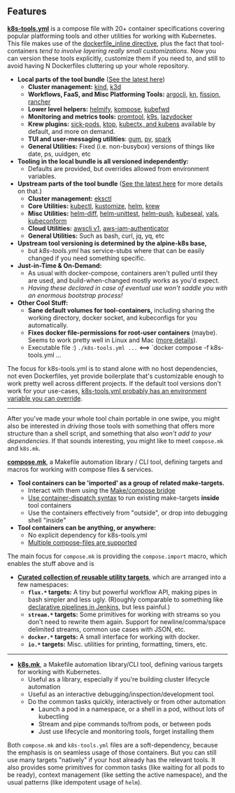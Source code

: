 
## Features

**[k8s-tools.yml](k8s-tools.yml)** is a compose file with 20+ container specifications covering popular platforming tools and other utilities for working with Kubernetes.  This file makes use of the [dockerfile_inline directive](https://docs.docker.com/compose/compose-file/build/#dockerfile_inline), plus the fact that tool-containers  *tend to involve layering really small customizations*.  Now you can version these tools explicitly, customize them if you need to, and still to avoid having N Dockerfiles cluttering up your whole repository.

* **Local parts of the tool bundle** ([See the latest here](k8s-tools.yml))
  * **Cluster management:** [kind](https://github.com/kubernetes-sigs/kind), [k3d](https://k3d.io/)
  * **Workflows, FaaS, and Misc Platforming Tools:** [argocli](https://argo-workflows.readthedocs.io/en/latest/walk-through/argo-cli/), [kn](https://knative.dev/docs/client/install-kn/), [fission](https://fission.io/docs/installation/), [rancher](https://github.com/rancher/cli)
  * **Lower level helpers:** [helmify](https://github.com/arttor/helmify), [kompose](https://kompose.io/), [kubefwd](https://github.com/txn2/kubefwd)
  * **Monitoring and metrics tools:** [promtool](https://prometheus.io/docs/prometheus/latest/command-line/promtool/), [k9s](https://k9scli.io/), [lazydocker](https://github.com/jesseduffield/lazydocker)
  * **Krew plugins:** [sick-pods](https://github.com/alecjacobs5401/kubectl-sick-pods), [ktop](https://github.com/vladimirvivien/ktop), [kubectx, and kubens](https://github.com/ahmetb/kubectx) available by default, and more on demand.
  * **TUI and user-messaging utilities**: [gum](https://github.com/charmbracelet/gum), [pv](https://www.ivarch.com/programs/pv.shtml), [spark](https://raw.githubusercontent.com/holman/spark/)
  * **General Utilities:** Fixed (i.e. non-busybox) versions of things like date, ps, uuidgen, etc
* **Tooling in the local bundle is all versioned independently:** 
  * Defaults are provided, but overrides allowed from environment variables.
* **Upstream parts of the tool bundle** ([See the latest here](https://github.com/alpine-docker/k8s/blob/master/README.md#installed-tools) for more details on that.)
  * **Cluster management:** [eksctl](https://github.com/weaveworks/eksctl)
  * **Core Utilities:** [kubectl](https://kubernetes.io/docs/tasks/tools/install-kubectl/), [kustomize](https://github.com/kubernetes-sigs/kustomize), [helm](https://github.com/helm/helm), [krew](https://github.com/kubernetes-sigs/krew)
  * **Misc Utilities:** [helm-diff](https://github.com/databus23/helm-diff), [helm-unittest](https://github.com/helm-unittest/helm-unittest), [helm-push](https://github.com/chartmuseum/helm-push), [kubeseal](https://github.com/bitnami-labs/sealed-secrets), [vals](https://github.com/helmfile/vals), [kubeconform](https://github.com/yannh/kubeconform)
  * **Cloud Utilities:** [awscli v1](https://github.com/aws/aws-cli), [aws-iam-authenticator](https://github.com/kubernetes-sigs/aws-iam-authenticator)
  * **General Utilities:** Such as bash, curl, jq, yq, etc
* **Upstream tool versioning is determined by the alpine-k8s base,** 
  * but *k8s-tools.yml* has service-stubs where that can be easily changed if you need something specific.
* **Just-in-Time & On-Demand:** 
  * As usual with docker-compose, containers aren't pulled until they are used, and build-when-changed mostly works as you'd expect.
  * *Having these declared in case of eventual use won't saddle you with an enormous bootstrap process!*
* **Other Cool Stuff:** 
  * **Sane default volumes for tool-containers,** including sharing the working directory, docker socket, and kubeconfigs for you automatically.  
  * **Fixes docker file-permissions for root-user containers** (maybe).  Seems to work pretty well in Linux and Mac ([more details](#docker-and-file-permissions)).
  * Executable file :) `./k8s-tools.yml ...`  <==> `docker compose -f k8s-tools.yml ...

The focus for k8s-tools.yml is to stand alone with no host dependencies, not even Dockerfiles, yet provide boilerplate that's customizable enough to work pretty well across different projects.  If the default tool versions don't work for your use-cases, [k8s-tools.yml probably has an environment variable you can override](#environment-variables).

------

After you've made your whole tool chain portable in one swipe, you might also be interested in *driving* those tools with something that offers more structure than a shell script, and something that also *won't add to your dependencies*.  If that sounds interesting, you might like to meet `compose.mk` and `k8s.mk`.

**[compose.mk](#composemk)**, a Makefile automation library / CLI tool, defining targets and macros for working with compose files & services.

* **Tool containers can be 'imported' as a group of related make-targets.**
  * Interact with them using the [Make/compose bridge](#makecompose-bridge)
  * [Use container-dispatch syntax](#container-dispatch) to run existing make-targets **inside** tool containers
  * Use the containers effectively from "outside", or drop into debugging shell "inside"
* **Tool containers can be anything, or anywhere:** 
    * No explicit dependency for k8s-tools.yml
    * [Multiple compose-files are supported](#) 
  
The main focus for `compose.mk` is providing the `compose.import` macro, which enables the stuff above and is 

  * **[Curated collection of reusable utility targets](#composemk-api)**, which are arranged into a few namespaces:
    * **`flux.*` targets:** A tiny but powerful workflow API, making pipes in bash simpler and less ugly.  (R)oughly comparable to something like [declarative pipelines in Jenkins](https://www.jenkins.io/doc/book/pipeline/syntax/), but less painful.)
    * **`stream.*` targets:** Some primitives for working with streams so you don't need to rewrite them again.  Support for newline/comma/space delimited streams, common use cases with JSON, etc.
    * **`docker.*` targets:** A small interface for working with docker.  
    * **`io.*` targets:** Misc. utilities for printing, formatting, timers, etc.

---

* **[k8s.mk](#k8smk)**, a Makefile automation library/CLI tool, defining various targets for working with Kubernetes.
  * Useful as a library, especially if you're building cluster lifecycle automation
  * Useful as an interactive debugging/inspection/development tool.
  * Do the common tasks quickly, interactively or from other automation
    * Launch a pod in a namespace, or a shell in a pod, without lots of kubectling
    * Stream and pipe commands to/from pods, or between pods
    * Just use lifecycle and monitoring tools, forget installing them

Both `compose.mk` and `k8s-tools.yml` files are a soft-dependency, because the emphasis is on seamless usage of those containers.  But you can still use many targets "natively" if your host already has the relevant tools.  It also provides some primitives for common tasks (like waiting for all pods to be ready), context management (like setting the active namespace), and the usual patterns (like idempotent usage of `helm`).